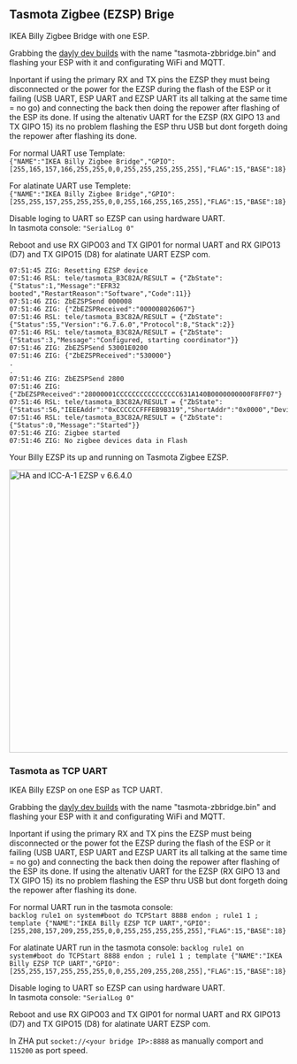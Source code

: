 ## Tasmota Zigbee (EZSP) Brige
  
IKEA Billy Zigbee Bridge with one ESP.  

Grabbing the [dayly dev builds](https://github.com/arendst/Tasmota/tree/firmware/firmware/tasmota) with the name "tasmota-zbbridge.bin" and flashing your ESP with it and configurating WiFi and MQTT.  

Inportant if using the primary RX and TX pins the EZSP they must being disconnected or the power for the EZSP during the flash of the ESP or it failing (USB UART, ESP UART and EZSP UART its all talking at the same time = no go) and connecting the back then doing the repower after flashing of the ESP its done.
If using the altenativ UART for the EZSP (RX GIPO 13 and TX GIPO 15) its no problem flashing the ESP thru USB but dont forgeth doing the repower after flashing its done.  
  
For normal UART use Template:   
``` {"NAME":"IKEA Billy Zigbee Bridge","GPIO":[255,165,157,166,255,255,0,0,255,255,255,255,255],"FLAG":15,"BASE":18} ```  

For alatinate UART use Templete:  
``` {"NAME":"IKEA Billy Zigbee Bridge","GPIO":[255,255,157,255,255,255,0,0,255,166,255,165,255],"FLAG":15,"BASE":18} ```  
  
  
Disable loging to UART so EZSP can using hardware UART.   
In tasmota console: ``` "SerialLog 0" ```  
  
Reboot and use RX GIPO03 and TX GIP01 for normal UART and RX GIPO13 (D7) and TX GIPO15 (D8) for alatinate UART EZSP com. 

  ```
 07:51:45 ZIG: Resetting EZSP device
07:51:46 RSL: tele/tasmota_B3C82A/RESULT = {"ZbState":{"Status":1,"Message":"EFR32 booted","RestartReason":"Software","Code":11}}
07:51:46 ZIG: ZbEZSPSend 000008
07:51:46 ZIG: {"ZbEZSPReceived":"000008026067"}
07:51:46 RSL: tele/tasmota_B3C82A/RESULT = {"ZbState":{"Status":55,"Version":"6.7.6.0","Protocol":8,"Stack":2}}
07:51:46 RSL: tele/tasmota_B3C82A/RESULT = {"ZbState":{"Status":3,"Message":"Configured, starting coordinator"}}
07:51:46 ZIG: ZbEZSPSend 53001E0200
07:51:46 ZIG: {"ZbEZSPReceived":"530000"}
.
.
07:51:46 ZIG: ZbEZSPSend 2800
07:51:46 ZIG: {"ZbEZSPReceived":"28000001CCCCCCCCCCCCCCCC631A140B0000000000F8FF07"}
07:51:46 RSL: tele/tasmota_B3C82A/RESULT = {"ZbState":{"Status":56,"IEEEAddr":"0xCCCCCCFFFEB9B319","ShortAddr":"0x0000","DeviceType":1}}
07:51:46 RSL: tele/tasmota_B3C82A/RESULT = {"ZbState":{"Status":0,"Message":"Started"}}
07:51:46 ZIG: Zigbee started
07:51:46 ZIG: No zigbee devices data in Flash
 ```
   
 Your Billy EZSP its up and running on Tasmota Zigbee EZSP.  
 
 [<img src="Z2T03.PNG" alt="HA and ICC-A-1 EZSP v 6.6.4.0" width="512">](Z2T03.PNG)
 
### Tasmota as TCP UART
  
IKEA Billy EZSP on one ESP as TCP UART.  

Grabbing the [dayly dev builds](https://github.com/arendst/Tasmota/tree/firmware/firmware/tasmota) with the name "tasmota-zbbridge.bin" and flashing your ESP with it and configurating WiFi and MQTT.  

Inportant if using the primary RX and TX pins the EZSP must being disconnected or the power fot the EZSP during the flash of the ESP or it failing (USB UART, ESP UART and EZSP UART its all talking at the same time = no go) and connecting the back then doing the repower after flashing of the ESP its done.
If using the altenativ UART for the EZSP (RX GIPO 13 and TX GIPO 15) its no problem flashing the ESP thru USB but dont forgeth doing the repower after flashing its done.
  
For normal UART run in the tasmota console:  
``` backlog rule1 on system#boot do TCPStart 8888 endon ; rule1 1 ; template {"NAME":"IKEA Billy EZSP TCP UART","GPIO":[255,208,157,209,255,255,0,0,255,255,255,255,255],"FLAG":15,"BASE":18} ```

For alatinate UART run in the tasmota console:
``` backlog rule1 on system#boot do TCPStart 8888 endon ; rule1 1 ; template {"NAME":"IKEA Billy EZSP TCP UART","GPIO":[255,255,157,255,255,255,0,0,255,209,255,208,255],"FLAG":15,"BASE":18} ```

Disable loging to UART so EZSP can using hardware UART.   
In tasmota console: ``` "SerialLog 0" ```  
  
Reboot and use RX GIPO03 and TX GIP01 for normal UART and RX GIPO13 (D7) and TX GIPO15 (D8) for alatinate UART EZSP com.

In ZHA put ```socket://<your bridge IP>:8888``` as manually comport and ```115200``` as port speed.
